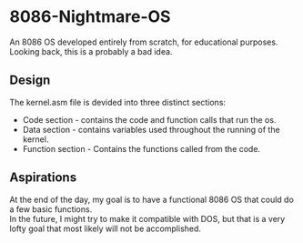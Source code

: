 # 8086-Nightmare-OS
An 8086 OS developed entirely from scratch, for educational purposes. Looking back, this is a probably a bad idea.

## Design
The kernel.asm file is devided into three distinct sections: </br>
* Code section - contains the code and function calls that run the os.
* Data section - contains variables used throughout the running of the kernel.
* Function section - Contains the functions called from the code.

## Aspirations
At the end of the day, my goal is to have a functional 8086 OS that could do a few basic functions. </br>
In the future, I might try to make it compatible with DOS, but that is a very lofty goal that most likely will not be accomplished.